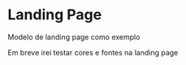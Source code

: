# Landing Page 
Modelo de landing page como exemplo

Em breve irei testar cores e fontes na landing page
